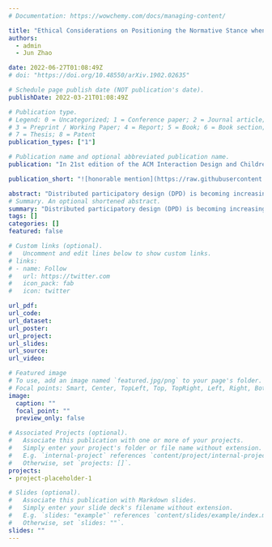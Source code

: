 ```yaml
---
# Documentation: https://wowchemy.com/docs/managing-content/

title: "Ethical Considerations on Positioning the Normative Stance when working with Children"
authors: 
  - admin
  - Jun Zhao

date: 2022-06-27T01:08:49Z
# doi: "https://doi.org/10.48550/arXiv.1902.02635"

# Schedule page publish date (NOT publication's date).
publishDate: 2022-03-21T01:08:49Z

# Publication type.
# Legend: 0 = Uncategorized; 1 = Conference paper; 2 = Journal article;
# 3 = Preprint / Working Paper; 4 = Report; 5 = Book; 6 = Book section;
# 7 = Thesis; 8 = Patent
publication_types: ["1"]

# Publication name and optional abbreviated publication name.
publication: "In 21st edition of the ACM Interaction Design and Children (IDC) Conference, Workshop: Ethical Considerations of Distributed Participatory Design with Children"

publication_short: "![honorable mention](https://raw.githubusercontent.com/tiffanygewang/tiffany.ge.wang/master/assets/media/newline.png) In IDC'22 Workshop"

abstract: "Distributed participatory design (DPD) is becoming increasing popular within the HCI community, partly due to the covid-19 era moving everything online. In this position paper, we described the potential problems arising from the choice of researchers' normative stance in design sessions, and we argue for the need to investigate and unpack how to carefully position the normative stance when working with children in distributed participatory design."
# Summary. An optional shortened abstract.
summary: "Distributed participatory design (DPD) is becoming increasing popular within the HCI community, partly due to the covid-19 era moving everything online. In this position paper, we described the potential problems arising from the choice of researchers' normative stance in design sessions, and we argue for the need to investigate and unpack how to carefully position the normative stance when working with children in distributed participatory design."
tags: []
categories: []
featured: false

# Custom links (optional).
#   Uncomment and edit lines below to show custom links.
# links:
# - name: Follow
#   url: https://twitter.com
#   icon_pack: fab
#   icon: twitter

url_pdf:
url_code:
url_dataset:
url_poster:
url_project:
url_slides:
url_source:
url_video:

# Featured image
# To use, add an image named `featured.jpg/png` to your page's folder. 
# Focal points: Smart, Center, TopLeft, Top, TopRight, Left, Right, BottomLeft, Bottom, BottomRight.
image:
  caption: ""
  focal_point: ""
  preview_only: false

# Associated Projects (optional).
#   Associate this publication with one or more of your projects.
#   Simply enter your project's folder or file name without extension.
#   E.g. `internal-project` references `content/project/internal-project/index.md`.
#   Otherwise, set `projects: []`.
projects:
- project-placeholder-1

# Slides (optional).
#   Associate this publication with Markdown slides.
#   Simply enter your slide deck's filename without extension.
#   E.g. `slides: "example"` references `content/slides/example/index.md`.
#   Otherwise, set `slides: ""`.
slides: ""
---
```

